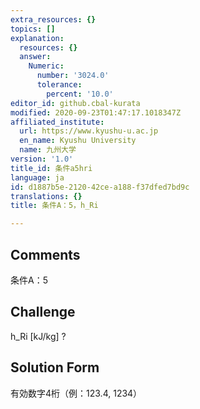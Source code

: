 ```yaml
---
extra_resources: {}
topics: []
explanation:
  resources: {}
  answer:
    Numeric:
      number: '3024.0'
      tolerance:
        percent: '10.0'
editor_id: github.cbal-kurata
modified: 2020-09-23T01:47:17.1018347Z
affiliated_institute:
  url: https://www.kyushu-u.ac.jp
  en_name: Kyushu University
  name: 九州大学
version: '1.0'
title_id: 条件a5hri
language: ja
id: d1887b5e-2120-42ce-a188-f37dfed7bd9c
translations: {}
title: 条件A：5，h_Ri

---
```


## Comments
条件A：5

## Challenge
h_Ri [kJ/kg] ?

## Solution Form
有効数字4桁（例：123.4,  1234）




